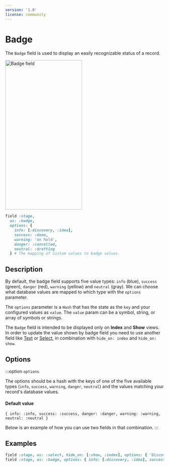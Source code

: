 ```yaml
---
version: '1.0'
license: community
---
```


# Badge

The `Badge` field is used to display an easily recognizable status of a record.

<Image src="/assets/img/fields/badge.jpg" width="244" height="476" alt="Badge field" />

```ruby
field :stage,
  as: :badge,
  options: {
    info: [:discovery, :idea],
    success: :done,
    warning: 'on hold',
    danger: :cancelled,
    neutral: :drafting
  } # The mapping of custom values to badge values.
```

## Description

By default, the badge field supports five value types: `info` (blue), `success` (green), `danger` (red), `warning` (yellow) and `neutral` (gray). We can choose what database values are mapped to which type with the `options` parameter.

The `options` parameter is a `Hash` that has the state as the `key` and your configured values as `value`. The `value` param can be a symbol, string, or array of symbols or strings.

The `Badge` field is intended to be displayed only on **Index** and **Show** views. In order to update the value shown by badge field you need to use another field like [Text](#text) or [Select](#select), in combination with `hide_on: index` and `hide_on: show`.


## Options

:::option `options`

The options should be a hash with the keys of one of the five available types (`info`, `success`, `warning`, `danger`, `neutral`) and the values matching your record's database values.

#### Default value

`{ info: :info, success: :success, danger: :danger, warning: :warning, neutral: :neutral }`

Below is an example of how you can use two fields in that combination.
:::

## Examples

```ruby
field :stage, as: :select, hide_on: [:show, :index], options: { 'Discovery': :discovery, 'Idea': :idea, 'Done': :done, 'On hold': 'on hold', 'Cancelled': :cancelled, 'Drafting': :drafting }, placeholder: 'Choose the stage.'
field :stage, as: :badge, options: { info: [:discovery, :idea], success: :done, warning: 'on hold', danger: :cancelled, neutral: :drafting }
```

